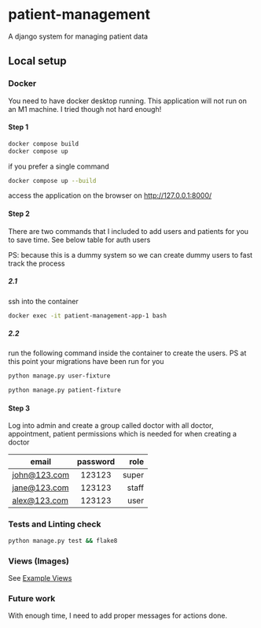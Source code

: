 # patient-management
A django system for managing patient data

## Local setup
### Docker
You need to have docker desktop running. This application will not run on an M1 machine. I tried though not hard enough!

#### Step 1
```bash
docker compose build
docker compose up
```

if you prefer a single command 
```bash
docker compose up --build
```

access the application on the browser on http://127.0.0.1:8000/


#### Step 2
There are two commands that I included to add users and patients for you to save time. See below table for auth users

PS: because this is a dummy system so we can create dummy users to fast track the process

##### 2.1
ssh into the container
```bash
docker exec -it patient-management-app-1 bash
```

##### 2.2
run the following command inside the container to create the users. PS at this point your migrations have been run for you
```bash
python manage.py user-fixture

python manage.py patient-fixture
```


#### Step 3
Log into admin and create a group called doctor with all doctor, appointment, patient permissions which is needed for when creating a doctor


| email          | password | role  |
| -------------- |:--------:| -----:|
| john@123.com   | 123123   | super |
| jane@123.com   | 123123   | staff |
| alex@123.com   | 123123   | user  |


### Tests and Linting check
```bash
python manage.py test && flake8
```

### Views (Images)
See [Example Views](https://drive.google.com/drive/folders/1R5uwr9vbuXterEGMvknyUjg603R7UVvA?usp=sharing)

### Future work
With enough time, I need to add proper messages for actions done.
